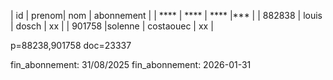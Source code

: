 | id | prenom| nom | abonnement |
| **** | **** | **** |*** |
| 882838 | louis | dosch | xx |
| 901758 |solenne | costaouec | xx |




p=88238,901758
doc=23337

fin_abonnement: 31/08/2025
fin_abonnement: 2026-01-31
